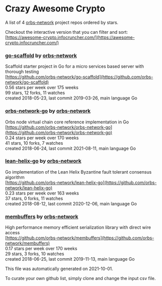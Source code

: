 # Crazy Awesome Crypto
A list of 4 [orbs-network](https://github.com/orbs-network) project repos ordered by stars.  

Checkout the interactive version that you can filter and sort: 
[https://awesome-crypto.infocruncher.com/](https://awesome-crypto.infocruncher.com/)  


### [go-scaffold](https://github.com/orbs-network/go-scaffold) by [orbs-network](https://github.com/orbs-network)  
Scaffold starter project in Go for a micro services based server with thorough testing  
[https://github.com/orbs-network/go-scaffold](https://github.com/orbs-network/go-scaffold)  
0.56 stars per week over 175 weeks  
99 stars, 12 forks, 11 watches  
created 2018-05-23, last commit 2019-03-26, main language Go  


### [orbs-network-go](https://github.com/orbs-network/orbs-network-go) by [orbs-network](https://github.com/orbs-network)  
Orbs node virtual chain core reference implementation in Go  
[https://github.com/orbs-network/orbs-network-go](https://github.com/orbs-network/orbs-network-go)  
0.24 stars per week over 170 weeks  
41 stars, 10 forks, 7 watches  
created 2018-06-24, last commit 2021-08-11, main language Go  


### [lean-helix-go](https://github.com/orbs-network/lean-helix-go) by [orbs-network](https://github.com/orbs-network)  
Go implementation of the Lean Helix Byzantine fault tolerant consensus algorithm  
[https://github.com/orbs-network/lean-helix-go](https://github.com/orbs-network/lean-helix-go)  
0.23 stars per week over 163 weeks  
37 stars, 0 forks, 11 watches  
created 2018-08-12, last commit 2020-12-06, main language Go  


### [membuffers](https://github.com/orbs-network/membuffers) by [orbs-network](https://github.com/orbs-network)  
High performance memory efficient serialization library with direct wire access  
[https://github.com/orbs-network/membuffers](https://github.com/orbs-network/membuffers)  
0.17 stars per week over 170 weeks  
29 stars, 3 forks, 10 watches  
created 2018-06-25, last commit 2019-11-13, main language Go  


This file was automatically generated on 2021-10-01.  

To curate your own github list, simply clone and change the input csv file.  